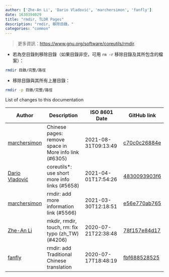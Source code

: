 ```yaml
---
author: ['Zhe-An Li', 'Dario Vladović', 'marchersimon', 'fanfly']
date: 1630394029
title: "rmdir, TLDR Pages"
description: "rmdir, 移除目錄。"
categories: "common"
---
```

> 更多資訊：<https://www.gnu.org/software/coreutils/rmdir>.

- 若為空目錄則移除目錄（如果目錄非空，可用 `rm -r` 移除目錄及其所包含的檔案）：

```bash
rmdir 目錄/完整/路徑
```

- 移除目錄與其所有上層目錄：

```bash
rmdir -p 目錄/完整/路徑
```
List of changes to this documentation


Author | Description | ISO 8601 Date | GitHub link
------|-----|-----|-----
[marchersimon](mailto:50295997+marchersimon@users.noreply.github.com) | Chinese pages: remove space in More info link (#6305) | 2021-08-31T09:13:49 | [c70c0c26884e](https://github.com/tldr-pages/tldr/commit/c70c0c26884ee74fabb640cd842d1e4c72d9df4b)
[Dario Vladović](mailto:d.vladimyr@gmail.com) | coreutils*: use short more info links (#5658) | 2021-04-01T17:54:26 | [4830093903f6](https://github.com/tldr-pages/tldr/commit/4830093903f66ccf3ebbc2ecf477286e45edac59)
[marchersimon](mailto:50295997+marchersimon@users.noreply.github.com) | rmdir: add more information link (#5566) | 2021-03-30T12:18:51 | [e56e770ab765](https://github.com/tldr-pages/tldr/commit/e56e770ab7653792e7bb1fca2f6738d2b0a7ceae)
[Zhe-An Li](mailto:eddie40709@gmail.com) | mkdir, rmdir, touch, rm: fix typo (zh_TW) (#4206) | 2020-07-21T22:38:48 | [78f157e84d17](https://github.com/tldr-pages/tldr/commit/78f157e84d17cf7c82243dd01907491445f3ad02)
[fanfly](mailto:eddie40709@gmail.com) | rmdir: add Traditional Chinese translation | 2020-07-17T18:48:19 | [fbf688528525](https://github.com/tldr-pages/tldr/commit/fbf688528525423ea2ed7ea9c424027064b86d37)

